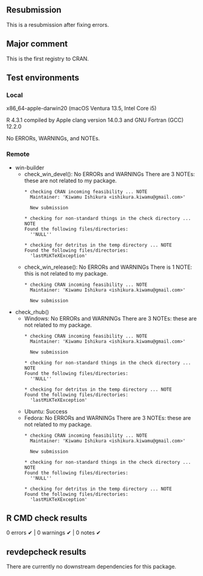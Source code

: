 ## Resubmission

This is a resubmission after fixing errors.

## Major comment

This is the first registry to CRAN.

## Test environments

### Local

x86_64-apple-darwin20 (macOS Ventura 13.5, Intel Core i5)

R 4.3.1 compiled by Apple clang version 14.0.3 and GNU Fortran (GCC) 12.2.0

No ERRORs, WARNINGs, and NOTEs.

### Remote

- win-builder
  * check_win_devel(): No ERRORs and WARNINGs
    There are 3 NOTEs: these are not related to my package.
    ```
    * checking CRAN incoming feasibility ... NOTE
      Maintainer: 'Kiwamu Ishikura <ishikura.kiwamu@gmail.com>'

      New submission
    ```
    ```
    * checking for non-standard things in the check directory ... NOTE
    Found the following files/directories:
      ''NULL''
    ```
    ```
    * checking for detritus in the temp directory ... NOTE
    Found the following files/directories:
      'lastMiKTeXException'
    ```
  * check_win_release(): No ERRORs and WARNINGs
    There is 1 NOTE: this is not related to my package.
    ```
    * checking CRAN incoming feasibility ... NOTE
      Maintainer: 'Kiwamu Ishikura <ishikura.kiwamu@gmail.com>'

      New submission
    ```
- check_rhub()
  * Windows: No ERRORs and WARNINGs
    There are 3 NOTEs: these are not related to my package.
    ```
    * checking CRAN incoming feasibility ... NOTE
      Maintainer: 'Kiwamu Ishikura <ishikura.kiwamu@gmail.com>'

      New submission
    ```
    ```
    * checking for non-standard things in the check directory ... NOTE
    Found the following files/directories:
      ''NULL''
    ```
    ```
    * checking for detritus in the temp directory ... NOTE
    Found the following files/directories:
      'lastMiKTeXException'
    ```
  * Ubuntu: Success
  * Fedora: No ERRORs and WARNINGs
    There are 3 NOTEs: these are not related to my package.
    ```
    * checking CRAN incoming feasibility ... NOTE
      Maintainer: 'Kiwamu Ishikura <ishikura.kiwamu@gmail.com>'

      New submission
    ```
    ```
    * checking for non-standard things in the check directory ... NOTE
    Found the following files/directories:
      ''NULL''
    ```
    ```
    * checking for detritus in the temp directory ... NOTE
    Found the following files/directories:
      'lastMiKTeXException'
    ```

## R CMD check results

0 errors ✔ | 0 warnings ✔ | 0 notes ✔

## revdepcheck results

There are currently no downstream dependencies for this package.
